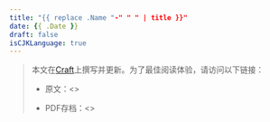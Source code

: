 ```yaml
---
title: "{{ replace .Name "-" " " | title }}"
date: {{ .Date }}
draft: false
isCJKLanguage: true
---
```

> 本文在[Craft](https://www.craft.do)上撰写并更新。为了最佳阅读体验，请访问以下链接：
>  
> - 原文：<>
>  
> - PDF存档：<>
